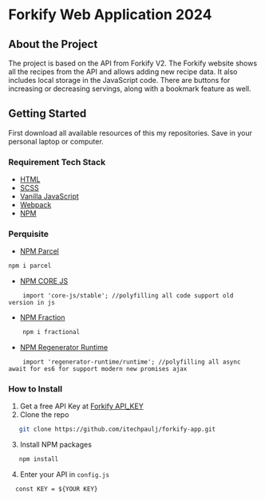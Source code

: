 # Forkify Web Application 2024

## About the Project
The project is based on the API from Forkify V2. The Forkify website shows all the recipes from the API and allows adding new recipe data. It also includes local storage in the JavaScript code. There are buttons for increasing or decreasing servings, along with a bookmark feature as well.

## Getting Started

First download all available resources of this my repositories.
Save in your personal laptop or computer.


### Requirement Tech Stack

- [HTML](https://developer.mozilla.org/en-US/docs/Web/HTML)
- [SCSS](https://sass-lang.com/)
- [Vanilla JavaScript](https://developer.mozilla.org/en-US/docs/Web/javascript)
- [Webpack](https://webpack.js.org/)
- [NPM](https://www.npmjs.com/)

### Perquisite
- [NPM Parcel](https://www.npmjs.com/package/parcel)
```sh
npm i parcel
```

- [NPM CORE JS](https://www.npmjs.com/package/core-js)

```
	import 'core-js/stable'; //polyfilling all code support old version in js
```

- [NPM Fraction](https://www.npmjs.com/package/regenerator-runtime)

```sh
	npm i fractional
```

- [NPM Regenerator Runtime](https://www.npmjs.com/package/regenerator-runtime)

```
	import 'regenerator-runtime/runtime'; //polyfilling all async await for es6 for support modern new promises ajax
```


### How to Install

1. Get a free API Key at [Forkify API_KEY](https://forkify-api.herokuapp.com/v2)
2. Clone the repo
```sh
   git clone https://github.com/itechpaulj/forkify-app.git
```
3. Install NPM packages
```sh
   npm install
```
4. Enter your API in `config.js`
```JS
  const KEY = ${YOUR KEY}
```